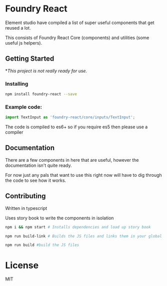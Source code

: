 # Foundry React

Element studio have compiled a list of super useful components that get reused a lot.

This consists of Foundry React Core (components) and utilities (some useful js helpers).

## Getting Started

\*_This project is not really ready for use._

### Installing

```bash
npm install foundry-react --save
```

### Example code:

```javascript
import TextInput as 'foundry-react/core/inputs/TextInput';
```

The code is compiled to es6+ so if you require es5 then please use a compiler

## Documentation

There are a few components in here that are useful, however the documentation isn't quite ready.

For now just any pals that want to use this right now will have to dig through the code to see how it works.

## Contributing

Written in typescript

Uses story book to write the components in isolation

```bash
npm i && npm start # Installs dependencies and load up story book
```

```bash
npm run build-link # Builds the JS files and links them in your global directory for use in projects. Then use `npm link foundry-react` in your actual project to start using the local version for testing in situ
```

```bash
npm run build #build the JS files
```

# License

MIT
